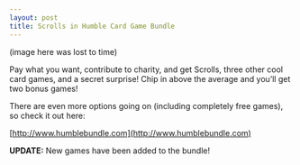 ```yaml
---
layout: post
title: Scrolls in Humble Card Game Bundle
---
```

(image here was lost to time)

Pay what you want, contribute to charity, and get Scrolls, three other cool card games, and a secret surprise! Chip in above the average and you’ll get two bonus games!

There are even more options going on (including completely free games), so check it out here:

[http://www.humblebundle.com](http://www.humblebundle.com)

**UPDATE:** New games have been added to the bundle!